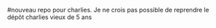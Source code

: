 #nouveau repo pour charlies. Je ne crois pas possible de reprendre le dépôt charlies vieux de 5 ans 
